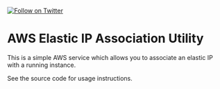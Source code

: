 [![Follow on Twitter](https://img.shields.io/twitter/follow/websecurify.svg?logo=twitter)](https://twitter.com/websecurify)

# AWS Elastic IP Association Utility

This is a simple AWS service which allows you to associate an elastic IP with a running instance.

See the source code for usage instructions.
